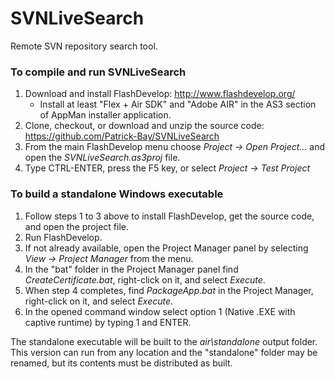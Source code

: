 SVNLiveSearch
=============

Remote SVN repository search tool.

### To compile and run SVNLiveSearch ###

1. Download and install FlashDevelop: http://www.flashdevelop.org/
	- Install at least "Flex + Air SDK" and "Adobe AIR" in the AS3 section of AppMan installer application.
2. Clone, checkout, or download and unzip the source code: https://github.com/Patrick-Bay/SVNLiveSearch
3. From the main FlashDevelop menu choose *Project -> Open Project...* and open the *SVNLiveSearch.as3proj* file.
4. Type CTRL-ENTER, press the F5 key, or select *Project -> Test Project*

### To build a standalone Windows executable ###

1. Follow steps 1 to 3 above to install FlashDevelop, get the source code, and open the project file.
2. Run FlashDevelop.
3. If not already available, open the Project Manager panel by selecting *View -> Project Manager* from the menu.
4. In the "bat" folder in the Project Manager panel find *CreateCertificate.bat*, right-click on it, and select *Execute*.
5. When step 4 completes, find *PackageApp.bat* in the Project Manager, right-click on it, and select *Execute*.
6. In the opened command window select option 1 (Native .EXE with captive runtime) by typing 1 and ENTER.

The standalone executable will be built to the *air\standalone* output folder. 
This version can run from any location and the "standalone" folder may be renamed, but its contents must be distributed as built.
